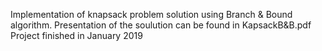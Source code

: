 Implementation of knapsack problem solution using Branch & Bound algorithm. Presentation of the soulution can be found in KapsackB&B.pdf Project finished in January 2019